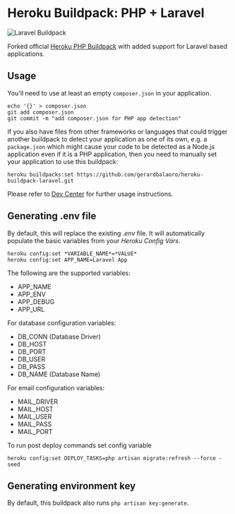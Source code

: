 # Heroku Buildpack: PHP + Laravel

![Laravel Buildpack](https://bosnadev.com/wp-content/uploads/2014/09/laravel_heroku.jpg)

Forked official [Heroku PHP Buildpack](https://github.com/heroku/heroku-buildpack-php) with added support for Laravel based applications.

## Usage

You'll need to use at least an empty `composer.json` in your application.

    echo '{}' > composer.json
    git add composer.json
    git commit -m "add composer.json for PHP app detection"

If you also have files from other frameworks or languages that could trigger another buildpack to detect your application as one of its own, e.g. a `package.json` which might cause your code to be detected as a Node.js application even if it is a PHP application, then you need to manually set your application to use this buildpack:

    heroku buildpacks:set https://github.com/gerardbalaoro/heroku-buildpack-laravel.git

Please refer to [Dev Center](https://devcenter.heroku.com/categories/php) for further usage instructions.

## Generating .env file
By default, this will replace the existing *.env* file. It will automatically populate the basic variables from your *Heroku Config Vars*.

    heroku config:set *VARIABLE_NAME*=*VALUE*
    heroku config:set APP_NAME=Laravel App

The following are the supported variables:
- APP_NAME
- APP_ENV
- APP_DEBUG
- APP_URL

For database configuration variables:
- DB_CONN (Database Driver)
- DB_HOST
- DB_PORT
- DB_USER
- DB_PASS
- DB_NAME (Database Name)

For email configuration variables:
- MAIL_DRIVER
- MAIL_HOST
- MAIL_USER
- MAIL_PASS
- MAIL_PORT

To run post deploy commands set config variable 
    
    heroku config:set DEPLOY_TASKS=php artisan migrate:refresh --force -seed
 
## Generating environment key
By default, this buildpack also runs `php artisan key:generate`.
